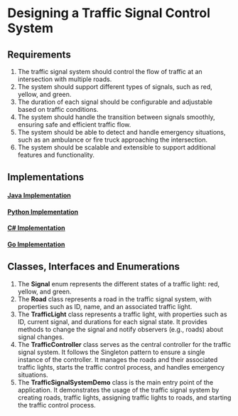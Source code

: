 # Designing a Traffic Signal Control System

## Requirements
1. The traffic signal system should control the flow of traffic at an intersection with multiple roads.
2. The system should support different types of signals, such as red, yellow, and green.
3. The duration of each signal should be configurable and adjustable based on traffic conditions.
4. The system should handle the transition between signals smoothly, ensuring safe and efficient traffic flow.
5. The system should be able to detect and handle emergency situations, such as an ambulance or fire truck approaching the intersection.
6. The system should be scalable and extensible to support additional features and functionality.

## Implementations
#### [Java Implementation](../../solutions/java/src/trafficsignalsystem/) 
#### [Python Implementation](../solutions/python/trafficsignalsystem/)
#### [C# Implementation](../solutions/c%23/TrafficSignalSystem/)
#### [Go Implementation](../solutions/golang/trafficsignalsystem/)

## Classes, Interfaces and Enumerations
1. The **Signal** enum represents the different states of a traffic light: red, yellow, and green.
2. The **Road** class represents a road in the traffic signal system, with properties such as ID, name, and an associated traffic light.
3. The **TrafficLight** class represents a traffic light, with properties such as ID, current signal, and durations for each signal state. It provides methods to change the signal and notify observers (e.g., roads) about signal changes.
4. The **TrafficController** class serves as the central controller for the traffic signal system. It follows the Singleton pattern to ensure a single instance of the controller. It manages the roads and their associated traffic lights, starts the traffic control process, and handles emergency situations.
5. The **TrafficSignalSystemDemo** class is the main entry point of the application. It demonstrates the usage of the traffic signal system by creating roads, traffic lights, assigning traffic lights to roads, and starting the traffic control process.
